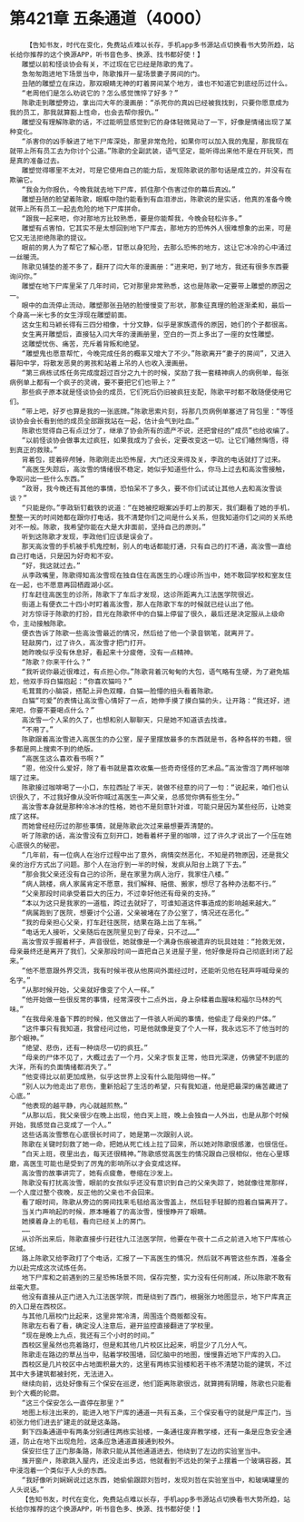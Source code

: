 # 第421章 五条通道（4000）
        【告知书友，时代在变化，免费站点难以长存，手机app多书源站点切换看书大势所趋，站长给你推荐的这个换源APP，听书音色多、换源、找书都好使！】
       雕塑以前和怪谈协会有关，不过现在它已经是陈歌的鬼了。
       急匆匆跑进地下场景当中，陈歌推开一星场景妻子房间的门。
       丑陋的雕塑立在床边，那双眼睛无神的盯着房间某个地方，谁也不知道它到底经历过什么。
       “老周他们是怎么劝说它的？怎么感觉憔悴了好多？”
       陈歌走到雕塑旁边，拿出闫大年的漫画册：“杀死你的真凶已经被我找到，只要你愿意成为我的员工，那我就算豁上性命，也会去帮你报仇。”
       雕塑没有理解陈歌的话，不过能明显感觉到它的身体轻微晃动了一下，好像是情绪出现了某种变化。
       “杀害你的凶手躲进了地下尸库深处，那里非常危险，如果你可以加入我的鬼屋，那我现在就带上所有员工去为你讨个公道。”陈歌的全副武装，语气坚定，能听得出来他不是在开玩笑，而是真的准备过去。
       雕塑觉得哪里不太对，可是它使用自己的能力后，发现陈歌说的那句话是成立的，并没有在欺骗它。
       “我会为你报仇，今晚我就去地下尸库，抓住那个伤害过你的幕后真凶。”
       雕塑丑陋的脸望着陈歌，眼眶中隐约能看到有血泪渗出，陈歌说的是实话，他真的准备今晚就带上所有员工一起去危险的地下尸库拼命。
       “跟我一起来吧，你对那地方比较熟悉，要是你能帮我，今晚会轻松许多。”
       雕塑有点害怕，它其实不是太想回到地下尸库去，那地方的恐怖外人很难想象的出来，可是它又无法拒绝陈歌的提议。
       眼前的男人为了帮它了解心愿，甘愿以身犯险，去那么恐怖的地方，这让它冰冷的心中涌过一丝暖流。
       陈歌见铺垫的差不多了，翻开了闫大年的漫画册：“进来吧，到了地方，我还有很多东西要询问你。”
       雕塑在地下尸库里呆了几年时间，它对那里非常熟悉，这也是陈歌一定要带上雕塑的原因之一。
       眼中的血流停止流动，雕塑那张丑陋的脸慢慢变了形状，那象征真理的脸逐渐柔和，最后一个身高一米七多的女生浮现在雕塑前面。
       这女生和马颖长得有三四分相像，十分文静，似乎是家族遗传的原因，她们的个子都很高。
       女生离开雕塑后，直接钻入闫大年的漫画册里，空白的一页上多出了一座的女性雕塑。
       这雕塑忧伤、痛苦，充斥着背叛和绝望。
       “雕塑鬼也愿意帮忙，今晚完成任务的概率又增大了不少。”陈歌离开“妻子的房间”，又进入暮阳中学，将散发恶臭的男孩和站着上吊的人也收入漫画册。
       “第三病栋试炼任务完成度超过百分之九十的时候，奖励了我一套精神病人的病例单，每张病例单上都有一个疯子的灵魂，要不要把它们也带上？”
       那些疯子原本就是怪谈协会的成员，它们死后仍旧被疯狂支配，陈歌平时都不敢随便使用它们。
       “带上吧，好歹也算是我的一张底牌。”陈歌思索片刻，将那几页病例单塞进了背包里：“等怪谈协会会长看到他的成员全部跟我站在一起，估计会气到吐血。”
       陈歌也觉得自己有点过分了，继承了协会所有的遗产不说，还把曾经的“成员”也给收编了。
       “以前怪谈协会做事太过疯狂，如果我成为了会长，定要改变这一切。让它们幡然悔悟，得到真正的救赎。”
       背着包，提着碎颅锤，陈歌刚走出恐怖屋，大门还没来得及关，李政的电话就打了过来。
       “高医生失踪后，高汝雪的情绪很不稳定，她似乎知道些什么，你马上过去和高汝雪接触，争取问出一些什么东西。”
       “政哥，我今晚还有其他的事情，恐怕呆不了多久，要不你们试试让其他人去和高汝雪谈谈？”
       “只能是你。”李政斩钉截铁的说道：“在她被挖眼案凶手盯上的那天，我们翻看了她的手机，整整一天的时间她都在跟你打电话，我不清楚你们之间是什么关系，但我知道你们之间的关系绝对不一般。陈歌，我希望你能在大是大非面前，坚持自己的原则。”
       听到这陈歌才发现，李政他们应该是误会了。
       那天高汝雪的手机被手机鬼控制，别人的电话都能打通，只有自己的打不通，高汝雪一直给自己打电话，只是因为好奇和不安。
       “好，我这就过去。”
       从李政嘴里，陈歌得知高汝雪现在独自住在高医生的心理诊所当中，她不敢回学校和室友住在一起，也不愿意再回栖霞湖小区。
       打车赶往高医生的诊所，陈歌下了车后才发现，这诊所距离九江法医学院很近。
       街道上有便衣二十四小时盯着高汝雪，那人在陈歌下车的时候就已经认出了他。
       对方惊讶于陈歌的打扮，目光在陈歌怀中的白猫上停留了很久，最后还是决定服从上级命令，主动接触陈歌。
       便衣告诉了陈歌一些高汝雪最近的情况，然后给了他一个录音钢笔，就离开了。
       轻敲房门，过了许久，高汝雪才把门打开。
       她昨晚似乎没有休息好，看起来十分疲倦，没有一点精神。
       “陈歌？你来干什么？”
       “我听说你最近很难过，有点担心你。”陈歌背着沉甸甸的大包，语气略有生硬，为了避免尴尬，他双手将白猫抱起：“你喜欢猫吗？”
       毛茸茸的小脑袋，搭配上异色双瞳，白猫一脸懵的扭头看着陈歌。
       白猫“可爱”的表情让高汝雪心情好了一点，她伸手摸了摸白猫的头，让开路：“我还好，进来吧，你要不要喝点什么？”
       高汝雪一个人呆的久了，也想和别人聊聊天，只是她不知道该去找谁。
       “不用了。”
       陈歌跟着高汝雪进入高医生的办公室，屋子里摆放最多的东西就是书，各种各样的书籍，很多都是网上搜索不到的绝版。
       “高医生这么喜欢看书啊？”
       “恩，他没什么爱好，除了看书就是喜欢收集一些奇奇怪怪的艺术品。”高汝雪泡了两杯咖啡端了过来。
       陈歌接过咖啡喝了一小口，东拉西扯了半天，装做不经意的问了一句：“说起来，咱们也认识很久了，不过我好像从没听你喊过高医生一声父亲，总感觉你俩有些生分。”
       高汝雪本身就是那种冷冰冰的性格，她也不是刻意针对谁，可能只是因为某些经历，让她变成了这样。
       而她曾经经历过的那些事情，就是陈歌此次过来最想要弄清楚的。
       听了陈歌的话，高汝雪没有立刻开口，她看着杯子里的咖啡，过了许久才说出了一个压在她心底很久的秘密。
       “几年前，有一位病人在治疗过程中出了意外，病情突然恶化，不知是药物原因，还是我父亲的治疗方式出了问题。那个人在治疗到一半的时候，发疯从阳台上跳了下去。”
       “那会我父亲还没有自己的诊所，是在家里为病人治疗，我家住八楼。”
       “病人跳楼，病人家属肯定不愿意，我们解释、赔偿、搬家，想尽了各种办法都不行。”
       “父亲那段时间承受着巨大的压力，不过幸好他还有母亲的支持。”
       “本以为这只是我家的一道槛，跨过去就好了，可谁知道这件事造成的影响越来越大。”
       “病属跑到了医院，想要讨个公道，父亲被堵在了办公室了，情况还在恶化。”
       “我的母亲担心父亲，打车赶往医院，结果在路上出了车祸。”
       “电话无人接听，父亲随后在医院里见到了母亲，只不过……”
       高汝雪双手握着杯子，声音很低，她就像是一个满身伤痕被遗弃的玩具娃娃：“抢救无效，母亲最终还是离开了我们，父亲那段时间一直把自己关进屋子里，他好像是将自己彻底封闭了起来。”
       “他不愿意跟外界交流，我有时候半夜从他房间外面经过时，还能听见他在轻声呼喊母亲的名字。”
       “从那时候开始，父亲就好像变了个人一样。”
       “他开始做一些很反常的事情，经常深夜十二点外出，身上杂糅着血腥味和福尔马林的气味。”
       “在我母亲准备下葬的时候，他又做出了一件骇人听闻的事情，他偷走了母亲的尸体。”
       “这件事只有我知道，我曾经问过他，可是他就像是变了个人一样，我永远忘不了他当时的那个眼神。”
       “绝望、悲伤，还有一种烧尽一切的疯狂。”
       “母亲的尸体不见了，大概过去了一个月，父亲才恢复正常，他目光深邃，仿佛望不到底的大洋，所有的负面情绪都消失了。”
       “他变得比以前更加成熟，似乎这世界上没有什么能阻碍他一样。”
       “别人以为他走出了悲伤，重新拾起了生活的希望，只有我知道，他是把最深的痛苦藏进了心底。”
       “他表现的越平静，内心就越煎熬。”
       “从那以后，我父亲很少在晚上出现，他白天上班，晚上会独自一人外出，也是从那个时候开始，我感觉自己变成了一个人。”
       这些话高汝雪憋在心底很长时间了，她是第一次跟别人说。
       陈歌在关键时刻救了她一命，把她从死亡线上拉了回来，所以她对陈歌很感激，也很信任。
       “白天上班，夜里出去，每天还很精神。”陈歌感觉高医生的情况跟自己很相似，他在心里琢磨，高医生可能也是受到了厉鬼的影响所以才会变成这样。
       高汝雪的故事讲完了，她有点疲惫，卷缩在沙发上。
       陈歌没有打扰高汝雪，眼前的女孩似乎还没有意识到自己的父亲失踪了，她就像往常那样，一个人度过整个夜晚，反正他的父亲也不会回来。
       看了眼时间，陈歌从旁边的房间找来毛毯给高汝雪盖上，然后轻手轻脚的抱着白猫离开了。
       当关门声响起的时候，原本睡着了的高汝雪，慢慢睁开了眼睛。
       她摸着身上的毛毯，看向已经关上的房门。
       ……
       从诊所出来后，陈歌直接步行赶往九江法医学院，他要在午夜十二点之前进入地下尸库核心区域。
       路上陈歌又给李政打了个电话，汇报了一下高医生的情况，然后就不再管这些东西，准备全力以赴完成这次试炼任务。
       地下尸库和之前遇到的三星恐怖场景不同，保存完整，实力没有任何削减，所以陈歌不敢有丝毫大意。
       他没有直接从正门进入九江法医学院，而是绕到了西门，根据张力地图显示，地下尸库真正的入口是在西校区。
       与其他几扇校门比起来，这里非常冷清，周围连个商贩都没有。
       陈歌左右看了看，确定没人注意后，避开监控直接翻进了学校里。
       “现在是晚上九点，我还有三个小时的时间。”
       西校区里虽然也亮着路灯，但是和其他几片校区比起来，明显少了几分人气。
       陈歌走在路边的草丛当中，贴着学校围墙，回忆脑中的地图，慢慢靠近地下尸库的入口。
       西校区是几片校区中占地面积最大的，这里有两栋实验楼和若干栋不清楚功能的建筑，不过其中大多建筑都被封死，无法进入。
       继续向前，远处好像有三个保安在巡逻，他们距离陈歌很远，就算拥有阴瞳，陈歌也只能看到个大概的轮廓。
       “这三个保安怎么一直停在那里？”
       地图上标注出来的，能进入地下尸库的通道一共有五条，三个保安看守的就是尸库正门，当初张力他们进去扩建走的就是这条路。
       剩下四条通道中有两条分别通往两栋实验楼，一条通往废弃教学楼，还有一条是应急安全通道，防止在地下出现危险，这条应急通道直接通到校外。
       保安拦住了正门那条路，陈歌只能从其他通道进去，他绕到了左边的实验室当中。
       推开窗户，陈歌跳入屋内，还没走出多远，他就看到不远处的架子上摆着一个玻璃容器，其中浸泡着一个类似于人头的东西。
       “我好像听刘娴娴说过这东西，她偷偷跟踪刘哲时，发现刘哲在实验室当中，和玻璃罐里的人头说话。”
       【告知书友，时代在变化，免费站点难以长存，手机app多书源站点切换看书大势所趋，站长给你推荐的这个换源APP，听书音色多、换源、找书都好使！】